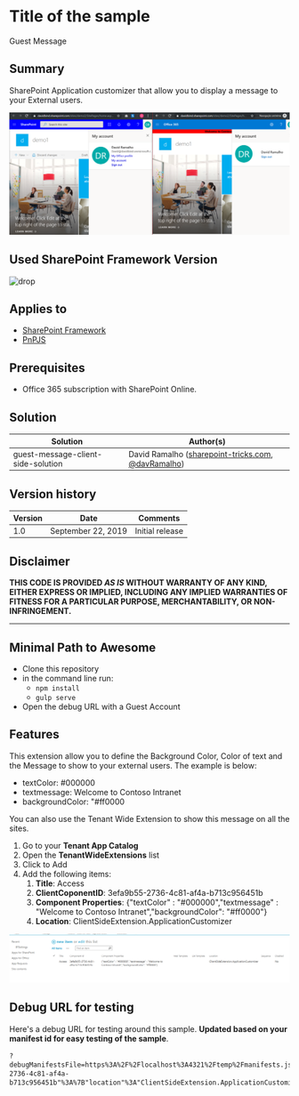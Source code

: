 # Title of the sample
 
Guest Message

## Summary

SharePoint Application customizer that allow you to display a message to your External users.

![guest message](./assets/externalmessage.png)

## Used SharePoint Framework Version 
![drop](https://img.shields.io/badge/SPFx-1.9.1-green.svg)

## Applies to

* [SharePoint Framework](https://dev.office.com/sharepoint)
* [PnPJS](https://pnp.github.io/pnp/)

## Prerequisites
 
* Office 365 subscription with SharePoint Online.

## Solution

Solution|Author(s)
--------|---------
guest-message-client-side-solution| David Ramalho ([sharepoint-tricks.com](http://sharepoint-tricks.com), [@davRamalho](https://twitter.com/davRamalho))

## Version history

Version|Date|Comments
-------|----|--------
1.0|September 22, 2019|Initial release

## Disclaimer
**THIS CODE IS PROVIDED *AS IS* WITHOUT WARRANTY OF ANY KIND, EITHER EXPRESS OR IMPLIED, INCLUDING ANY IMPLIED WARRANTIES OF FITNESS FOR A PARTICULAR PURPOSE, MERCHANTABILITY, OR NON-INFRINGEMENT.**

---

## Minimal Path to Awesome

- Clone this repository
- in the command line run:
  - `npm install`
  - `gulp serve`
- Open the debug URL with a Guest Account

## Features

This extension allow you to define the Background Color, Color of text and the Message to show to your external users. The example is below:

- textColor: #000000
- textmessage: Welcome to Contoso Intranet
- backgroundColor: "#ff0000

You can also use the Tenant Wide Extension to show this message on all the sites.

1. Go to your **Tenant App Catalog**
2. Open the **TenantWideExtensions** list
3. Click to Add
4. Add the following items:
    1. **Title**: Access
    2. **ClientCoponentID**: 3efa9b55-2736-4c81-af4a-b713c956451b
    3. **Component Properties**: {"textColor" : "#000000","textmessage" : "Welcome to Contoso Intranet","backgroundColor": "#ff0000"}
    3. **Location**: ClientSideExtension.ApplicationCustomizer	

![tenantwide config](./assets/tenantwide.png)

## Debug URL for testing

Here's a debug URL for testing around this sample. **Updated based on your manifest id for easy testing of the sample**.

```
?debugManifestsFile=https%3A%2F%2Flocalhost%3A4321%2Ftemp%2Fmanifests.js&loadSPFX=true&customActions=%7B"3efa9b55-2736-4c81-af4a-b713c956451b"%3A%7B"location"%3A"ClientSideExtension.ApplicationCustomizer"%2C"properties"%3A%7B"textColor"%3A"%23000000"%2C"textmessage"%3A"Welcome+to+Contoso+Intranet"%2C"backgroundColor"%3A"%23ff0000"%7D%7D%7D
```